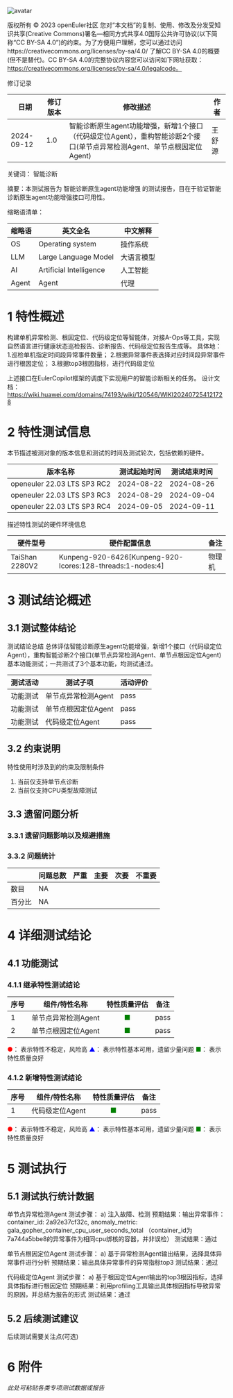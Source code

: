 ![avatar](../../images/openEuler.png)


版权所有 © 2023  openEuler社区
 您对“本文档”的复制、使用、修改及分发受知识共享(Creative Commons)署名—相同方式共享4.0国际公共许可协议(以下简称“CC BY-SA 4.0”)的约束。为了方便用户理解，您可以通过访问https://creativecommons.org/licenses/by-sa/4.0/ 了解CC BY-SA 4.0的概要 (但不是替代)。CC BY-SA 4.0的完整协议内容您可以访问如下网址获取：https://creativecommons.org/licenses/by-sa/4.0/legalcode。

修订记录

| 日期 | 修订   版本 | 修改描述 | 作者 |
| ----- | ------| ------| ------ |
| 2024-09-12 | 1.0 | 智能诊断原生agent功能增强，新增1个接口（代码级定位Agent），重构智能诊断2个接口(单节点异常检测Agent、单节点根因定位Agent) | 王舒源 |

关键词： 智能诊断

摘要：本测试报告为 智能诊断原生agent功能增强 的测试报告，目在于验证智能诊断原生agent功能增强接口可用性。


缩略语清单：

| 缩略语 | 英文全名 | 中文解释 |
| ------ | -------- | -------- |
| OS     | Operating system        | 操作系统   |
| LLM    | Large Language Model    | 大语言模型 |
| AI     | Artificial Intelligence | 人工智能   |
| Agent  | Agent                   | 代理       |

# 1     特性概述

构建单机异常检测、根因定位、代码级定位等智能体，对接A-Ops等工具，实现自然语言进行健康状态巡检报告、诊断报告、代码级定位报告生成等。
具体地：
1.巡检单机指定时间段异常事件数量；
2.根据异常事件表选择对应时间段异常事件进行根因定位；
3.根据top3根因指标，进行代码级定位

上述接口在EulerCopilot框架的调度下实现用户的智能诊断相关的任务。
设计文档：https://wiki.huawei.com/domains/74193/wiki/120546/WIKI202407254121728

# 2     特性测试信息

本节描述被测对象的版本信息和测试的时间及测试轮次，包括依赖的硬件。

| 版本名称 | 测试起始时间 | 测试结束时间 |
| -------- | ------------ | ------------ |
|   openeuler 22.03 LTS SP3 RC2       |  2024-08-22            | 2024-08-26             |
|   openeuler 22.03 LTS SP3 RC3       |  2024-08-29            | 2024-09-04             |
|   openeuler 22.03 LTS SP3 RC4       |  2024-09-05            | 2024-09-11             |

描述特性测试的硬件环境信息

| 硬件型号 | 硬件配置信息 | 备注 |
| -------- | ------------ | ---- |
|   TaiShan 2280V2       | Kunpeng-920-6426[Kunpeng-920-Icores:128-threads:1-nodes:4]             |物理机      |

# 3     测试结论概述

## 3.1   测试整体结论

测试结论总结
总体评估智能诊断原生agent功能增强，新增1个接口（代码级定位Agent），重构智能诊断2个接口(单节点异常检测Agent、单节点根因定位Agent)基本功能测试；一共测试了3个基本功能，均测试通过。

| 测试活动 | 测试子项 | 活动评价 |
| ------- | -------- | ------- |
| 功能测试 | 单节点异常检测Agent |   pass   |
| 功能测试 | 单节点根因定位Agent |   pass   |
| 功能测试 | 代码级定位Agent |    pass   |

## 3.2   约束说明

特性使用时涉及到的约束及限制条件

1. 当前仅支持单节点诊断
2. 当前仅支持CPU类型故障测试

## 3.3   遗留问题分析

### 3.3.1 遗留问题影响以及规避措施

### 3.3.2 问题统计

|        | 问题总数 | 严重 | 主要 | 次要 | 不重要 |
| ------ | -------- | ---- | ---- | ---- | ------ |
| 数目   |    NA      |      |      |      |        |
| 百分比 |      NA    |      |      |      |        |

# 4 详细测试结论

## 4.1 功能测试

### 4.1.1 继承特性测试结论

| 序号 | 组件/特性名称 | 特性质量评估 | 备注 |
| --- | ----------- | :--------: | --- |
| 1 | 单节点异常检测Agent | <font color=green>■</font>  |  pass  |
| 2 | 单节点根因定位Agent | <font color=green>■</font>  |  pass  |

<font color=red>●</font>： 表示特性不稳定，风险高
<font color=blue>▲</font>： 表示特性基本可用，遗留少量问题
<font color=green>■</font>： 表示特性质量良好

### 4.1.2 新增特性测试结论

| 序号 | 组件/特性名称 | 特性质量评估 | 备注 |
| --- | ----------- | :--------: | --- |
| 1|代码级定位Agent | <font color=green>■</font> |  pass |

<font color=red>●</font>： 表示特性不稳定，风险高
<font color=blue>▲</font>： 表示特性基本可用，遗留少量问题
<font color=green>■</font>： 表示特性质量良好
 
 


# 5     测试执行

## 5.1   测试执行统计数据


单节点异常检测Agent
测试步骤：
a)	注入故障、检测
预期结果：输出异常事件：container_id: 2a92e37cf32c, anomaly_metric: gala_gopher_container_cpu_user_seconds_total
（container_id为7a744a5bbe8的异常事件为相同cpu绑核的容器，并非误检）
测试结果：通过

 
单节点根因定位Agent
测试步骤：
a)	基于异常检测Agent输出结果，选择具体异常事件进行分析
预期结果：输出具体异常事件的异常指标top3
测试结果：通过
 
代码级定位Agent
测试步骤：
a)	基于根因定位Agent输出的top3根因指标，选择具体指标进行根因定位
预期结果：利用profiling工具输出具体根因指标导致异常的原因，并总结为报告的形式
测试结果：通过

## 5.2   后续测试建议

后续测试需要关注点(可选)

# 6     附件

*此处可粘贴各类专项测试数据或报告*

 



 

 